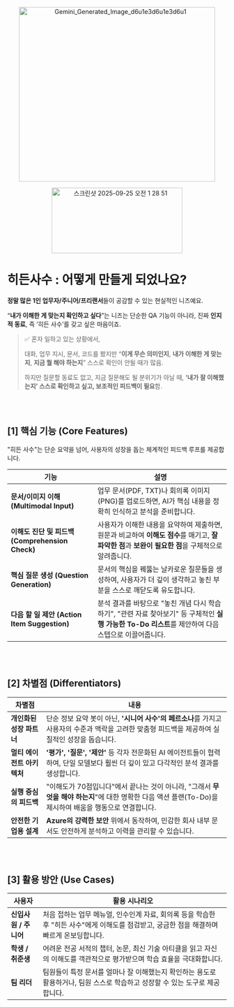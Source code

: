 <p align="center"><img width="450" height="400" alt="Gemini_Generated_Image_d6u1e3d6u1e3d6u1" src="https://github.com/user-attachments/assets/f77d3180-1a3b-450f-bdaa-4568da4fddd8" />
</p>
<p align="center"><img width="300" height="150" alt="스크린샷 2025-09-25 오전 1 28 51" src="https://github.com/user-attachments/assets/e41714dd-970f-4357-9f55-03f0929f17db" />
</p>

# 히든사수 : 어떻게 만들게 되었나요? 


**정말 많은 1인 업무자/주니어/프리랜서**들이 공감할 수 있는 현실적인 니즈예요.

“**내가 이해한 게 맞는지 확인하고 싶다**”는 니즈는 단순한 QA 기능이 아니라, 진짜 **인지적 동료**, 즉 ‘히든 사수’를 갖고 싶은 마음이죠.

> ✅ 혼자 일하고 있는 상황에서,
>
> 대화, 업무 지시, 문서, 코드를 봤지만 “**이게 무슨 의미인지**, **내가 이해한 게 맞는지**, **지금 뭘 해야 하는지**” 스스로 확인이 안될 때가 많음.
>
> 하지만 질문할 동료도 없고, 지금 질문해도 될 분위기가 아닐 때, **‘내가 잘 이해했는지’ 스스로 확인하고 싶고, 보조적인 피드백이 필요**함.
>

<br></br>

## **[1] 핵심 기능 (Core Features)**

"히든 사수"는 단순 요약을 넘어, 사용자의 성장을 돕는 체계적인 피드백 루프를 제공합니다.

| 기능 | 설명 |
| --- | --- |
| **문서/이미지 이해 (Multimodal Input)** | 업무 문서(PDF, TXT)나 회의록 이미지(PNG)를 업로드하면, AI가 핵심 내용을 정확히 인식하고 분석을 준비합니다. |
| **이해도 진단 및 피드백 (Comprehension Check)** | 사용자가 이해한 내용을 요약하여 제출하면, 원문과 비교하여 **이해도 점수**를 매기고, **잘 파악한 점**과 **보완이 필요한 점**을 구체적으로 알려줍니다. |
| **핵심 질문 생성 (Question Generation)** | 문서의 핵심을 꿰뚫는 날카로운 질문들을 생성하여, 사용자가 더 깊이 생각하고 놓친 부분을 스스로 깨닫도록 유도합니다. |
| **다음 할 일 제안 (Action Item Suggestion)** | 분석 결과를 바탕으로 "놓친 개념 다시 학습하기", "관련 자료 찾아보기" 등 구체적인 **실행 가능한 To-Do 리스트**를 제안하여 다음 스텝으로 이끌어줍니다. |

<br></br>

## **[2] 차별점 (Differentiators)**

| 차별점 | 내용 |
| --- | --- |
| **개인화된 성장 파트너** | 단순 정보 요약 봇이 아닌, **'시니어 사수'의 페르소나**를 가지고 사용자의 수준과 맥락을 고려한 맞춤형 피드백을 제공하여 실질적인 성장을 돕습니다. |
| **멀티 에이전트 아키텍처** | **'평가', '질문', '제안'** 등 각자 전문화된 AI 에이전트들이 협력하여, 단일 모델보다 훨씬 더 깊이 있고 다각적인 분석 결과를 생성합니다. |
| **실행 중심의 피드백** | "이해도가 70점입니다"에서 끝나는 것이 아니라, "그래서 **무엇을 해야 하는지**"에 대한 명확한 다음 액션 플랜(To-Do)을 제시하여 배움을 행동으로 연결합니다. |
| **안전한 기업용 설계** | **Azure의 강력한 보안** 위에서 동작하여, 민감한 회사 내부 문서도 안전하게 분석하고 이력을 관리할 수 있습니다. |

<br></br>

## **[3] 활용 방안 (Use Cases)**

| 사용자 | 활용 시나리오 |
| --- | --- |
| **신입사원 / 주니어** | 처음 접하는 업무 메뉴얼, 인수인계 자료, 회의록 등을 학습한 후 "히든 사수"에게 이해도를 점검받고, 궁금한 점을 해결하며 빠르게 온보딩합니다. |
| **학생 / 취준생** | 어려운 전공 서적의 챕터, 논문, 최신 기술 아티클을 읽고 자신의 이해도를 객관적으로 평가받으며 학습 효율을 극대화합니다. |
| **팀 리더** | 팀원들이 특정 문서를 얼마나 잘 이해했는지 확인하는 용도로 활용하거나, 팀원 스스로 학습하고 성장할 수 있는 도구로 제공합니다. |


